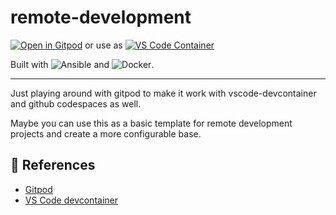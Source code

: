 # remote-development

[![Open in Gitpod](https://gitpod.io/button/open-in-gitpod.svg)](https://gitpod.io/#https://github.com/michael-nextpart/remote-development)
or use as
[![VS Code Container](https://img.shields.io/static/v1?label=VS+Code&message=Container&logo=visualstudiocode&color=007ACC&logoColor=007ACC&labelColor=2C2C32)](https://open.vscode.dev/microsoft/vscode)

Built with
![Ansible](https://img.shields.io/badge/ansible-%231A1918.svg?logo=ansible&logoColor=white)
and
![Docker](https://img.shields.io/badge/docker-%230db7ed.svg?logo=docker&logoColor=white).

------------------------

Just playing around with gitpod to make it work with vscode-devcontainer and github codespaces as well.

Maybe you can use this as a basic template for remote development projects and create a more configurable base.



## 🔗 References

- [Gitpod](https://www.gitpod.io/docs)
- [VS Code devcontainer](https://code.visualstudio.com/docs/remote/containers)

